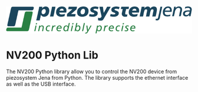![logo](doc/piezosystem_logo.svg)

# NV200 Python Lib

The NV200 Python library allow you to control the NV200 device from piezosystem Jena
from Python. The library supports the ethernet interface as well as the
USB interface.